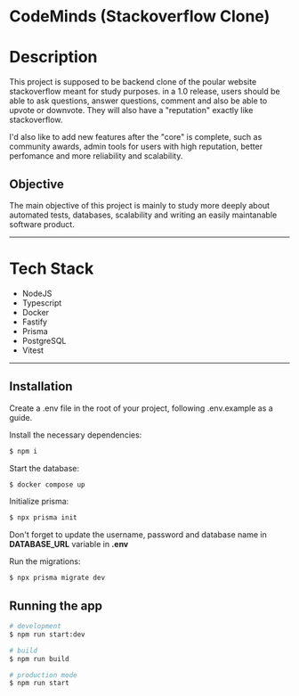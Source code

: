 # CodeMinds (Stackoverflow Clone)

# Description

This project is supposed to be backend clone of the poular website stackoverflow meant for study purposes.
in a 1.0 release, users should be able to ask questions, answer questions, comment and also be able to upvote or downvote. They will also have a "reputation" exactly like stackoverflow.  

I'd also like to add new features after the "core" is complete, such as community awards, admin tools for users with high reputation, better perfomance and more reliability and scalability.

## Objective

The main objective of this project is mainly to study more deeply about automated tests, databases, scalability and writing an easily maintanable software product.

---

# Tech Stack
 - NodeJS
 - Typescript
 - Docker
 - Fastify
 - Prisma
 - PostgreSQL
 - Vitest

---
## Installation

Create a .env file in the root of your project, following .env.example as a guide.

Install the necessary dependencies:

```bash
$ npm i 
```

Start the database:
```bash
$ docker compose up
```

Initialize prisma:

```bash
$ npx prisma init
```

Don't forget to update the username, password and database name in **DATABASE_URL** variable in **.env**

Run the migrations: 

```bash
$ npx prisma migrate dev 
```

## Running the app

```bash
# development
$ npm run start:dev
```
```bash
# build
$ npm run build
```
```bash
# production mode
$ npm run start
```


